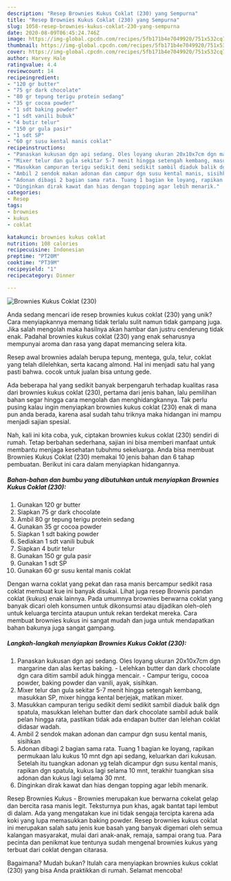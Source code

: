 ```yaml
---
description: "Resep Brownies Kukus Coklat (230) yang Sempurna"
title: "Resep Brownies Kukus Coklat (230) yang Sempurna"
slug: 1058-resep-brownies-kukus-coklat-230-yang-sempurna
date: 2020-08-09T06:45:24.746Z
image: https://img-global.cpcdn.com/recipes/5fb171b4e7049920/751x532cq70/brownies-kukus-coklat-230-foto-resep-utama.jpg
thumbnail: https://img-global.cpcdn.com/recipes/5fb171b4e7049920/751x532cq70/brownies-kukus-coklat-230-foto-resep-utama.jpg
cover: https://img-global.cpcdn.com/recipes/5fb171b4e7049920/751x532cq70/brownies-kukus-coklat-230-foto-resep-utama.jpg
author: Harvey Hale
ratingvalue: 4.4
reviewcount: 14
recipeingredient:
- "120 gr butter"
- "75 gr dark chocolate"
- "80 gr tepung terigu protein sedang"
- "35 gr cocoa powder"
- "1 sdt baking powder"
- "1 sdt vanili bubuk"
- "4 butir telur"
- "150 gr gula pasir"
- "1 sdt SP"
- "60 gr susu kental manis coklat"
recipeinstructions:
- "Panaskan kukusan dgn api sedang. Oles loyang ukuran 20x10x7cm dgn margarine dan alas kertas baking. Lelehkan butter dan dark chocolate dgn cara ditim sambil aduk hingga mencair. Campur terigu, cocoa powder, baking powder dan vanili, ayak, sisihkan."
- "Mixer telur dan gula sekitar 5-7 menit hingga setengah kembang, masukkan SP, mixer hingga kental berjejak, matikan mixer."
- "Masukkan campuran terigu sedikit demi sedikit sambil diaduk balik dgn spatula, masukkan lelehan butter dan dark chocolate sambil aduk balik pelan hingga rata, pastikan tidak ada endapan butter dan lelehan coklat didasar wadah."
- "Ambil 2 sendok makan adonan dan campur dgn susu kental manis, sisihkan"
- "Adonan dibagi 2 bagian sama rata. Tuang 1 bagian ke loyang, rapikan permukaan lalu kukus 10 mnt dgn api sedang, keluarkan dari kukusan. Setelah itu tuangkan adonan yg telah dicampur dgn susu kental manis, rapikan dgn spatula, kukus lagi selama 10 mnt, terakhir tuangkan sisa adonan dan kukus lagi selama 30 mnt."
- "Dinginkan dirak kawat dan hias dengan topping agar lebih menarik."
categories:
- Resep
tags:
- brownies
- kukus
- coklat

katakunci: brownies kukus coklat 
nutrition: 108 calories
recipecuisine: Indonesian
preptime: "PT20M"
cooktime: "PT39M"
recipeyield: "1"
recipecategory: Dinner

---
```



![Brownies Kukus Coklat (230)](https://img-global.cpcdn.com/recipes/5fb171b4e7049920/751x532cq70/brownies-kukus-coklat-230-foto-resep-utama.jpg)

Anda sedang mencari ide resep brownies kukus coklat (230) yang unik? Cara menyiapkannya memang tidak terlalu sulit namun tidak gampang juga. Jika salah mengolah maka hasilnya akan hambar dan justru cenderung tidak enak. Padahal brownies kukus coklat (230) yang enak seharusnya mempunyai aroma dan rasa yang dapat memancing selera kita.

Resep awal brownies adalah berupa tepung, mentega, gula, telur, coklat yang telah dilelehkan, serta kacang almond. Hal ini menjadi satu hal yang pasti bahwa. cocok untuk jualan bisa untung gede.

Ada beberapa hal yang sedikit banyak berpengaruh terhadap kualitas rasa dari brownies kukus coklat (230), pertama dari jenis bahan, lalu pemilihan bahan segar hingga cara mengolah dan menghidangkannya. Tak perlu pusing kalau ingin menyiapkan brownies kukus coklat (230) enak di mana pun anda berada, karena asal sudah tahu triknya maka hidangan ini mampu menjadi sajian spesial.


Nah, kali ini kita coba, yuk, ciptakan brownies kukus coklat (230) sendiri di rumah. Tetap berbahan sederhana, sajian ini bisa memberi manfaat untuk membantu menjaga kesehatan tubuhmu sekeluarga. Anda bisa membuat Brownies Kukus Coklat (230) memakai 10 jenis bahan dan 6 tahap pembuatan. Berikut ini cara dalam menyiapkan hidangannya.

<!--inarticleads1-->

##### Bahan-bahan dan bumbu yang dibutuhkan untuk menyiapkan Brownies Kukus Coklat (230):

1. Gunakan 120 gr butter
1. Siapkan 75 gr dark chocolate
1. Ambil 80 gr tepung terigu protein sedang
1. Gunakan 35 gr cocoa powder
1. Siapkan 1 sdt baking powder
1. Sediakan 1 sdt vanili bubuk
1. Siapkan 4 butir telur
1. Gunakan 150 gr gula pasir
1. Gunakan 1 sdt SP
1. Gunakan 60 gr susu kental manis coklat


Dengan warna coklat yang pekat dan rasa manis bercampur sedikit rasa coklat membuat kue ini banyak disukai. Lihat juga resep Brownis pandan coklat (kukus) enak lainnya. Pada umumnya brownies berwarna coklat yang banyak dicari oleh konsumen untuk dikonsumsi atau dijadikan oleh-oleh untuk keluarga tercinta ataupun untuk rekan terdekat mereka. Cara membuat brownies kukus ini sangat mudah dan juga untuk mendapatkan bahan bakunya juga sangat gampang. 

<!--inarticleads2-->

##### Langkah-langkah menyiapkan Brownies Kukus Coklat (230):

1. Panaskan kukusan dgn api sedang. Oles loyang ukuran 20x10x7cm dgn margarine dan alas kertas baking. - Lelehkan butter dan dark chocolate dgn cara ditim sambil aduk hingga mencair. - Campur terigu, cocoa powder, baking powder dan vanili, ayak, sisihkan.
1. Mixer telur dan gula sekitar 5-7 menit hingga setengah kembang, masukkan SP, mixer hingga kental berjejak, matikan mixer.
1. Masukkan campuran terigu sedikit demi sedikit sambil diaduk balik dgn spatula, masukkan lelehan butter dan dark chocolate sambil aduk balik pelan hingga rata, pastikan tidak ada endapan butter dan lelehan coklat didasar wadah.
1. Ambil 2 sendok makan adonan dan campur dgn susu kental manis, sisihkan
1. Adonan dibagi 2 bagian sama rata. Tuang 1 bagian ke loyang, rapikan permukaan lalu kukus 10 mnt dgn api sedang, keluarkan dari kukusan. Setelah itu tuangkan adonan yg telah dicampur dgn susu kental manis, rapikan dgn spatula, kukus lagi selama 10 mnt, terakhir tuangkan sisa adonan dan kukus lagi selama 30 mnt.
1. Dinginkan dirak kawat dan hias dengan topping agar lebih menarik.


Resep Brownies Kukus - Brownies merupakan kue berwarna cokelat gelap dan bercita rasa manis legit. Teksturnya pun khas, agak bantat tapi lembut di dalam. Ada yang mengatakan kue ini tidak sengaja tercipta karena ada koki yang lupa memasukkan baking powder. Resep brownies kukus coklat ini merupakan salah satu jenis kue basah yang banyak digemari oleh semua kalangan masyarakat, mulai dari anak-anak, remaja, sampai orang tua. Para pecinta dan penikmat kue tentunya sudah mengenal brownies kukus yang terbuat dari coklat dengan citarasa. 

Bagaimana? Mudah bukan? Itulah cara menyiapkan brownies kukus coklat (230) yang bisa Anda praktikkan di rumah. Selamat mencoba!
